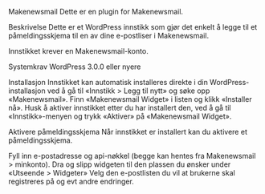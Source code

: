 Makenewsmail
Dette er en plugin for Makenewsmail.

Beskrivelse
Dette er et WordPress innstikk som gjør det enkelt å legge til et påmeldingsskjema til en av dine e-postliser i Makenewsmail.

Innstikket krever en Makenewsmail-konto. 

Systemkrav
WordPress 3.0.0 eller nyere

Installasjon
Innstikket kan automatisk installeres direkte i din WordPress-installasjon ved å gå til «Innstikk > Legg til nytt» og søke opp «Makenewsmail». Finn «Makenewsmail Widget» i listen og klikk «Installer nå». Husk å aktiver innstikket etter du har installert den, ved å gå til «Innstikk»-menyen og trykk «Aktiver» på «Makenewsmail Widget».

Aktivere påmeldingsskjema
Når innstikket er installert kan du aktivere et påmeldingsskjema.

Fyll inn e-postadresse og api-nøkkel (begge kan hentes fra Makenewsmail > minkonto).
Dra og slipp widgeten til den plassen du ønsker under «Utseende > Widgeter»
Velg den e-postlisten du vil at brukerne skal registreres på og evt andre endringer.